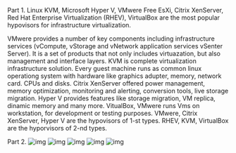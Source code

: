 Part 1.
Linux KVM, Microsoft Hyper V, VMwere Free EsXi, Citrix XenServer, Red Hat Enterprise Virtualization (RHEV), VirtualBox are the most popular hypovisors for infrastructure virtualization.

VMwere provides a number of key components including infrastructure services (vCompute, vStorage and vNetwork application services vSenter Server). It is a set of products that not only includes virtuazation, but also management and interface layers.
KVM is complete virtualization infrastructure solution. Every guest machine runs as common linux operationg system with hardware like graphics adupter, memory, network card. CPUs and disks.
Citrix XenServer offered power management, memory optimization, monitoring and alerting, conversion tools, live storage migration.
Hyper V provides features like storage migration, VM replica, dinamic memory and many more.
VitualBox, VMwere runs Vms on workstation, for development or testing purposes.
VMwere, Citrix XenServer, Hyper V are the hypovisors of 1-st types. RHEV, KVM, VirtualBox are the hyporvisors of 2-nd types.

Part 2.
![img](/../master/images/task_2_1_2_1.png?raw=true "screenshot")
![img](/../master/images/task_2_1_2_2.png?raw=true "screenshot")
![img](/../master/images/task_2_1_2_3.png?raw=true "screenshot")
![img](/../master/images/task_2_1_2_4.png?raw=true "screenshot")
![img](/../master/images/task_2_1_3_1.png?raw=true "screenshot")
 
